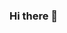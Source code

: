 ### Hi there 👋

<!--
**Mdnhd/mdnhd** is a ✨ _special_ ✨ repository because its `README.md` (this file) appears on your GitHub profile.

Here are some ideas to get you started:

 🔭 I’m currently working on .NET/SQL...
- 🌱 I’m currently learning React JS ...
- 👯 I’m looking to collaborate on .NET...
- 🤔 I’m looking for help with ...
- 💬 Ask me about ...
- 📫 How to reach me: ...
- 😄 Pronouns: ...
- ⚡ Fun fact: ...
-->

